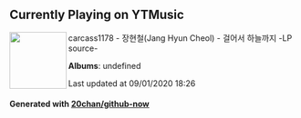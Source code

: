 ## Currently Playing on YTMusic

[<img align="left" width="100" src="https://i.ytimg.com/vi/h-sJzdFx7YY/sddefault.jpg?sqp=-oaymwEWCJADEOEBIAQqCghqEJQEGHgg6AJIWg&rs">](https://music.youtube.com/channel/UCg7TJXg8uv1SwULLuh2mOAw)

carcass1178 - 장현철(Jang Hyun Cheol) - 걸어서 하늘까지 -LP source-

**Albums**: undefined

Last updated at 09/01/2020 18:26

#### Generated with [20chan/github-now](https://github.com/20chan/github-now)


<!--
**20chan/20chan** is a ✨ _special_ ✨ repository because its `README.md` (this file) appears on your GitHub profile.

Here are some ideas to get you started:

- 🔭 I’m currently working on ...
- 🌱 I’m currently learning ...
- 👯 I’m looking to collaborate on ...
- 🤔 I’m looking for help with ...
- 💬 Ask me about ...
- 📫 How to reach me: ...
- 😄 Pronouns: ...
- ⚡ Fun fact: ...
-->
